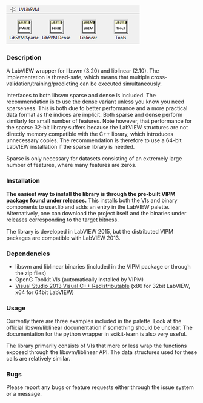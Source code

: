 ![Palette](./Palette.png)

### Description
A LabVIEW wrapper for libsvm (3.20) and liblinear (2.10).
The implementation is thread-safe, which means that multiple cross-validation/training/predicting can be executed simultaneously.

Interfaces to both libsvm sparse and dense is included. The recommendation is to use the dense variant unless you know you need sparseness. This is both due to better performance and a more practical data format as the indices are implicit. Both sparse and dense perform similarly for small number of features. Note however, that performance for the sparse 32-bit library suffers because the LabVIEW structures are not directly memory compatible with the C++ library, which introduces unnecessary copies. The recommendation is therefore to use a 64-bit LabVIEW installation if the sparse library is needed.

Sparse is only necessary for datasets consisting of an extremely large number of features, where many features are zeros.

### Installation
**The easiest way to install the library is through the pre-built VIPM package found under releases.** This installs both the VIs and binary components to user.lib and adds an entry in the LabVIEW palette. Alternatively, one can download the project itself and the binaries under releases corresponding to the target bitness.

The library is developed in LabVIEW 2015, but the distributed VIPM packages are compatible with LabVIEW 2013.

### Dependencies
* libsvm and liblinear binaries (included in the VIPM package or through the zip files)
* OpenG Toolkit VIs (automatically installed by VIPM)
* [Visual Studio 2013 Visual C++ Redistributable](http://www.microsoft.com/en-us/download/details.aspx?id=40784) (x86 for 32bit LabVIEW, x64 for 64bit LabVIEW)

### Usage
Currently there are three examples included in the palette. Look at the official libsvm/liblinear documentation if something should be unclear. 
The documentation for the python wrapper in scikit-learn is also very useful.

The library primarily consists of VIs that more or less wrap the functions exposed through the libsvm/liblinear API.
The data structures used for these calls are relatively similar.

### Bugs
Please report any bugs or feature requests either through the issue system or a message.
